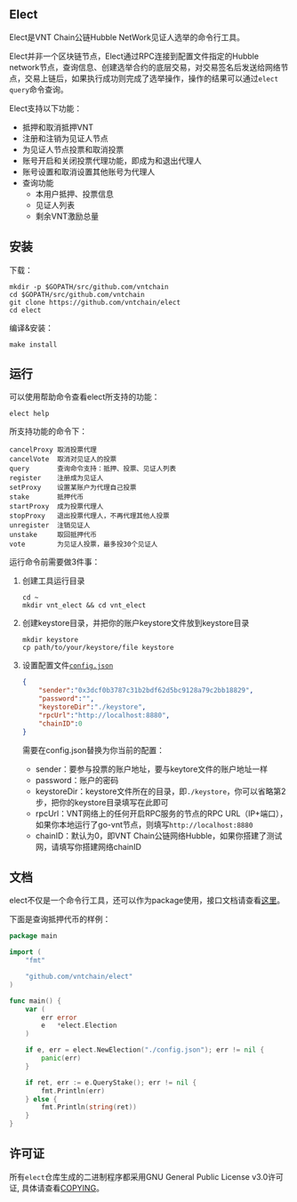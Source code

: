 ## Elect

Elect是VNT Chain公链Hubble NetWork见证人选举的命令行工具。

Elect并非一个区块链节点，Elect通过RPC连接到配置文件指定的Hubble network节点，查询信息、创建选举合约的底层交易，对交易签名后发送给网络节点，交易上链后，如果执行成功则完成了选举操作，操作的结果可以通过`elect query`命令查询。

Elect支持以下功能：
- 抵押和取消抵押VNT
- 注册和注销为见证人节点
- 为见证人节点投票和取消投票
- 账号开启和关闭投票代理功能，即成为和退出代理人
- 账号设置和取消设置其他账号为代理人
- 查询功能
  - 本用户抵押、投票信息
  - 见证人列表
  - 剩余VNT激励总量



## 安装

下载：

    mkdir -p $GOPATH/src/github.com/vntchain
    cd $GOPATH/src/github.com/vntchain
    git clone https://github.com/vntchain/elect
    cd elect

编译&安装：

    make install

## 运行

可以使用帮助命令查看elect所支持的功能：
    
    elect help
    
所支持功能的命令下：

    cancelProxy 取消投票代理
    cancelVote  取消对见证人的投票
    query       查询命令支持：抵押、投票、见证人列表
    register    注册成为见证人
    setProxy    设置某账户为代理自己投票
    stake       抵押代币
    startProxy  成为投票代理人
    stopProxy   退出投票代理人，不再代理其他人投票
    unregister  注销见证人
    unstake     取回抵押代币
    vote        为见证人投票，最多投30个见证人

运行命令前需要做3件事：

1. 创建工具运行目录

    ```
    cd ~
    mkdir vnt_elect && cd vnt_elect
    ```

2. 创建keystore目录，并把你的账户keystore文件放到keystore目录

    ```
    mkdir keystore
    cp path/to/your/keystore/file keystore
    ```

3. 设置配置文件[`config.json`](./config.json)

    ```json
    {
        "sender":"0x3dcf0b3787c31b2bdf62d5bc9128a79c2bb18829",
        "password":"",
        "keystoreDir":"./keystore",
        "rpcUrl":"http://localhost:8880",
        "chainID":0
    }
    ```
    
    需要在config.json替换为你当前的配置：
    - sender：要参与投票的账户地址，要与keytore文件的账户地址一样
    - password：账户的密码
    - keystoreDir：keystore文件所在的目录，即`./keystore`，你可以省略第2步，把你的keystore目录填写在此即可
    - rpcUrl：VNT网络上的任何开启RPC服务的节点的RPC URL（IP+端口），如果你本地运行了go-vnt节点，则填写`http://localhost:8880`
    - chainID：默认为0，即VNT Chain公链网络Hubble，如果你搭建了测试网，请填写你搭建网络chainID

## 文档

elect不仅是一个命令行工具，还可以作为package使用，接口文档请查看[这里](https://godoc.org/github.com/vntchain/elect)。

下面是查询抵押代币的样例：

```go
package main

import (
	"fmt"

	"github.com/vntchain/elect"
)

func main() {
	var (
		err error
		e   *elect.Election
	)

	if e, err = elect.NewElection("./config.json"); err != nil {
		panic(err)
	}

	if ret, err := e.QueryStake(); err != nil {
		fmt.Println(err)
	} else {
		fmt.Println(string(ret))
	}
}

```


## 许可证

所有`elect`仓库生成的二进制程序都采用GNU General Public License v3.0许可证, 具体请查看[COPYING](./COPYING)。